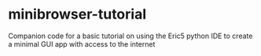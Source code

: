 # minibrowser-tutorial
Companion code for a basic tutorial on using the Eric5 python IDE to create a minimal GUI app with access to the internet
